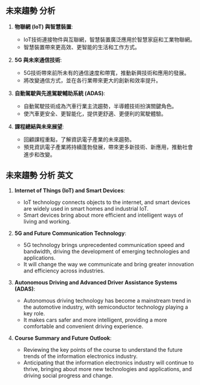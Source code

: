 
## 未來趨勢 分析

1. **物聯網 (IoT) 與智慧裝置**:
   - IoT技術連接物件與互聯網，智慧裝置廣泛應用於智慧家庭和工業物聯網。
   - 智慧裝置帶來更高效、更智能的生活和工作方式。

2. **5G 與未來通信技術**:
   - 5G技術帶來前所未有的通信速度和帶寬，推動新興技術和應用的發展。
   - 將改變通信方式，並在各行業帶來更大的創新和效率提升。

3. **自動駕駛與先進駕駛輔助系統 (ADAS)**:
   - 自動駕駛技術成為汽車行業主流趨勢，半導體技術扮演關鍵角色。
   - 使汽車更安全、更智能化，提供更舒適、更便利的駕駛體驗。

4. **課程總結與未來展望**:
   - 回顧課程重點，了解資訊電子產業的未來趨勢。
   - 預見資訊電子產業將持續蓬勃發展，帶來更多新技術、新應用，推動社會進步和改變。

## 未來趨勢 分析 英文

1. **Internet of Things (IoT) and Smart Devices**:
   - IoT technology connects objects to the internet, and smart devices are widely used in smart homes and industrial IoT.
   - Smart devices bring about more efficient and intelligent ways of living and working.

2. **5G and Future Communication Technology**:
   - 5G technology brings unprecedented communication speed and bandwidth, driving the development of emerging technologies and applications.
   - It will change the way we communicate and bring greater innovation and efficiency across industries.

3. **Autonomous Driving and Advanced Driver Assistance Systems (ADAS)**:
   - Autonomous driving technology has become a mainstream trend in the automotive industry, with semiconductor technology playing a key role.
   - It makes cars safer and more intelligent, providing a more comfortable and convenient driving experience.

4. **Course Summary and Future Outlook**:
   - Reviewing the key points of the course to understand the future trends of the information electronics industry.
   - Anticipating that the information electronics industry will continue to thrive, bringing about more new technologies and applications, and driving social progress and change.
